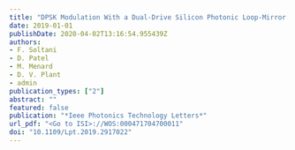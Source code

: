 ```yaml
---
title: "DPSK Modulation With a Dual-Drive Silicon Photonic Loop-Mirror Modulator"
date: 2019-01-01
publishDate: 2020-04-02T13:16:54.955439Z
authors: 
- F. Soltani
- D. Patel
- M. Menard
- D. V. Plant
- admin
publication_types: ["2"]
abstract: ""
featured: false
publication: "*Ieee Photonics Technology Letters*"
url_pdf: "<Go to ISI>://WOS:000471704700011"
doi: "10.1109/Lpt.2019.2917022"
---
```


